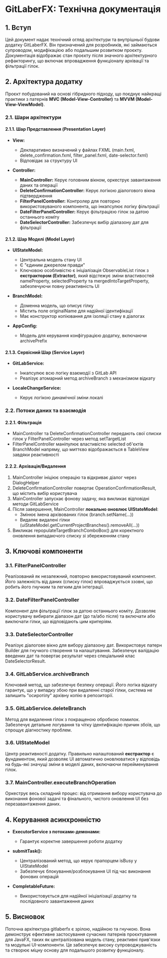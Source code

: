 # GitLaberFX: Технічна документація

## 1. Вступ

Цей документ надає технічний огляд архітектури та внутрішньої будови додатку GitLaberFX. Він призначений для розробників, які займаються супроводом, модифікацією або подальшим розвитком проєкту. Документація відображає стан проєкту після значного архітектурного рефакторингу, що включає впровадження функціоналу архівації та фільтрації гілок.

## 2. Архітектура додатку

Проєкт побудований на основі гібридного підходу, що поєднує найкращі практики з патернів **MVC (Model-View-Controller)** та **MVVM (Model-View-ViewModel)**.

### 2.1. Шари архітектури

#### 2.1.1. Шар Представлення (Presentation Layer)

- **View:** 
  - Декларативно визначений у файлах FXML (main.fxml, delete_confirmation.fxml, filter_panel.fxml, date-selector.fxml)
  - Відповідає за структуру UI

- **Controller:**
  - **MainController:** Керує головним вікном, оркеструє завантаження даних та операції
  - **DeleteConfirmationController:** Керує логікою діалогового вікна підтвердження
  - **FilterPanelController:** Контролер для повторно використовуваного компонента, що інкапсулює логіку фільтрації
  - **DateFilterPanelController:** Керує фільтрацією гілок за датою останнього коміту
  - **DateSelectorController:** Забезпечує вибір діапазону дат для фільтрації

#### 2.1.2. Шар Моделі (Model Layer)

- **UIStateModel:** 
  - Центральна модель стану UI
  - Є "єдиним джерелом правди"
  - Ключовою особливістю є ініціалізація ObservableList гілок з **екстрактором (Extractor)**, який відстежує зміни властивостей nameProperty, selectedProperty та mergedIntoTargetProperty, забезпечуючи повну реактивність UI

- **BranchModel:** 
  - Доменна модель, що описує гілку
  - Містить поле originalName для надійної ідентифікації
  - Має конструктор копіювання для ізоляції стану в діалогах

- **AppConfig:** 
  - Модель для керування конфігурацією додатку, включаючи archivePrefix

#### 2.1.3. Сервісний Шар (Service Layer)

- **GitLabService:** 
  - Інкапсулює всю логіку взаємодії з GitLab API
  - Реалізує атомарний метод archiveBranch з механізмом відкату

- **LocaleChangeService:** 
  - Керує логікою динамічної зміни локалі

### 2.2. Потоки даних та взаємодія

#### 2.2.1. Фільтрація

- MainController та DeleteConfirmationController передають свої списки гілок у FilterPanelController через метод setTargetList
- FilterPanelController маніпулює властивістю selected об'єктів BranchModel напряму, що миттєво відображається в TableView завдяки реактивності

#### 2.2.2. Архівація/Видалення

1. MainController ініціює операцію та відкриває діалог через DialogHelper
2. DeleteConfirmationController повертає OperationConfirmationResult, що містить вибір користувача
3. MainController запускає фонову задачу, яка викликає відповідні методи GitLabService
4. Після завершення, MainController **локально оновлює UIStateModel**:
   - Змінює імена архівованих гілок (branch.setName(...))
   - Видаляє видалені гілки (uiStateModel.getCurrentProjectBranches().removeAll(...))
5. Викликає repopulateTargetBranchComboBox() для коректного оновлення випадаючого списку зі збереженням стану

## 3. Ключові компоненти

### 3.1. FilterPanelController

Реалізований як незалежний, повторно використовуваний компонент. Його залежність від даних (списку гілок) впроваджується ззовні, що робить його гнучким та легким для інтеграції.

### 3.2. DateFilterPanelController

Компонент для фільтрації гілок за датою останнього коміту. Дозволяє користувачу вибирати діапазон дат (до та/або після) та включати або виключати гілки, що відповідають цим критеріям.

### 3.3. DateSelectorController

Реалізує діалогове вікно для вибору діапазону дат. Використовує патерн Builder для гнучкого створення та налаштування. Забезпечує валідацію введених дат та повертає результат через спеціальний клас DateSelectorResult.

### 3.4. GitLabService.archiveBranch

Ключовий метод, що забезпечує безпеку операції. Його логіка відкату гарантує, що у випадку збою при видаленні старої гілки, система не залишить "осиротілу" архівну копію в репозиторії.

### 3.5. GitLabService.deleteBranch

Метод для видалення гілок з покращеною обробкою помилок. Забезпечує детальне логування та чітку ідентифікацію причин збоїв, що спрощує діагностику проблем.

### 3.6. UIStateModel

Центр реактивності додатку. Правильно налаштований **екстрактор** є фундаментом, який дозволяє UI автоматично оновлюватися у відповідь на будь-які значущі зміни в моделі даних, включаючи перейменування гілок.

### 3.7. MainController.executeBranchOperation

Оркеструє весь складний процес: від отримання вибору користувача до виконання фонової задачі та фінального, чистого оновлення UI без перезавантаження даних.

## 4. Керування асинхронністю

- **ExecutorService з потоками-демонами:** 
  - Гарантує коректне завершення роботи додатку

- **submitTask():** 
  - Централізований метод, що керує прапорцем isBusy у UIStateModel
  - Забезпечує блокування/розблокування UI під час виконання фонових операцій

- **CompletableFuture:** 
  - Використовується для надійної ініціалізації додатку та послідовного завантаження даних

## 5. Висновок

Поточна архітектура gitlaberfx є зрілою, надійною та гнучкою. Вона демонструє ефективне застосування сучасних патернів проєктування для JavaFX, таких як централізована модель стану, реактивні прив'язки та модульні UI-компоненти. Це забезпечує високу супроводжуваність та створює міцну основу для подальшого розвитку функціоналу.
